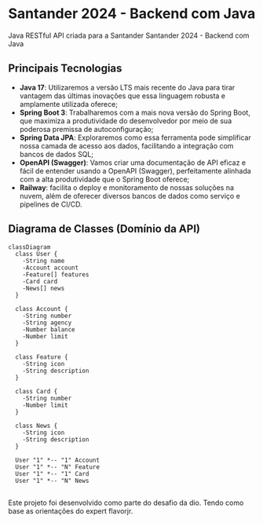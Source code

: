# Santander 2024 - Backend com Java

Java RESTful API criada para a Santander Santander 2024 - Backend com Java

## Principais Tecnologias
 - **Java 17**: Utilizaremos a versão LTS mais recente do Java para tirar vantagem das últimas inovações que essa linguagem robusta e amplamente utilizada oferece;
 - **Spring Boot 3**: Trabalharemos com a mais nova versão do Spring Boot, que maximiza a produtividade do desenvolvedor por meio de sua poderosa premissa de autoconfiguração;
 - **Spring Data JPA**: Exploraremos como essa ferramenta pode simplificar nossa camada de acesso aos dados, facilitando a integração com bancos de dados SQL;
 - **OpenAPI (Swagger)**: Vamos criar uma documentação de API eficaz e fácil de entender usando a OpenAPI (Swagger), perfeitamente alinhada com a alta produtividade que o Spring Boot oferece;
 - **Railway**: facilita o deploy e monitoramento de nossas soluções na nuvem, além de oferecer diversos bancos de dados como serviço e pipelines de CI/CD.


## Diagrama de Classes (Domínio da API)

```mermaid
classDiagram
  class User {
    -String name
    -Account account
    -Feature[] features
    -Card card
    -News[] news
  }

  class Account {
    -String number
    -String agency
    -Number balance
    -Number limit
  }

  class Feature {
    -String icon
    -String description
  }

  class Card {
    -String number
    -Number limit
  }

  class News {
    -String icon
    -String description
  }

  User "1" *-- "1" Account
  User "1" *-- "N" Feature
  User "1" *-- "1" Card
  User "1" *-- "N" News
```

## 

Este projeto foi desenvolvido como parte do desafio da dio. Tendo como base as orientações do expert flavorjr.